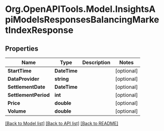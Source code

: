 # Org.OpenAPITools.Model.InsightsApiModelsResponsesBalancingMarketIndexResponse

## Properties

Name | Type | Description | Notes
------------ | ------------- | ------------- | -------------
**StartTime** | **DateTime** |  | [optional] 
**DataProvider** | **string** |  | [optional] 
**SettlementDate** | **DateTime** |  | [optional] 
**SettlementPeriod** | **int** |  | [optional] 
**Price** | **double** |  | [optional] 
**Volume** | **double** |  | [optional] 

[[Back to Model list]](../README.md#documentation-for-models) [[Back to API list]](../README.md#documentation-for-api-endpoints) [[Back to README]](../README.md)

